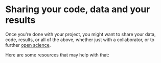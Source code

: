 # Sharing your code, data and your results

Once you're done with your project, you might want to share your data, code, results, or all of the above, whether just with a collaborator, or to further [open science]("81open_science.md#databases").

Here are some resources that may help with that:

<!--
* Sharing code
* NeuroImaging Data Model (NIDM)
* Sharing your data
* Meta-analysis databases
 -->

